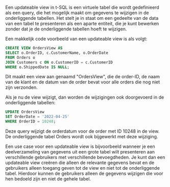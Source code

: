Een updateable view in t-SQL is een virtuele tabel die wordt gedefinieerd als een query, die het mogelijk maakt om gegevens te wijzigen in de onderliggende tabellen. Het stelt je in staat om een gedeelte van de data van een tabel te presenteren als een aparte entiteit, die je kunt bewerken zonder dat je de onderliggende tabellen hoeft te wijzigen.

Een makkelijk code voorbeeld van een updateable view is als volgt:

```sql
CREATE VIEW OrdersView AS
SELECT o.OrderID, c.CustomerName, o.OrderDate
FROM Orders o
JOIN Customers c ON o.CustomerID = c.CustomerID
WHERE o.ShippedDate IS NULL;
```

Dit maakt een view aan genaamd "OrdersView", die de order-ID, de naam van de klant en de datum van de order bevat voor alle orders die nog niet zijn verzonden.

Als je nu de view wijzigt, dan worden de wijzigingen ook doorgevoerd in de onderliggende tabellen:

```sql
UPDATE OrdersView
SET OrderDate = '2022-04-25'
WHERE OrderID = 10248;
```

Deze query wijzigt de orderdatum voor de order met ID 10248 in de view. De onderliggende tabel Orders wordt ook bijgewerkt met deze wijziging.

Een use case voor een updateable view is bijvoorbeeld wanneer je een deelverzameling van gegevens uit een grote tabel wilt presenteren aan verschillende gebruikers met verschillende bevoegdheden. Je kunt dan een updateable view creëren die alleen de relevante gegevens bevat en de gebruikers alleen toegang geven tot de view en niet tot de onderliggende tabel. Hierdoor kunnen de gebruikers alleen de gegevens wijzigen die voor hen bedoeld zijn en niet de gehele tabel.